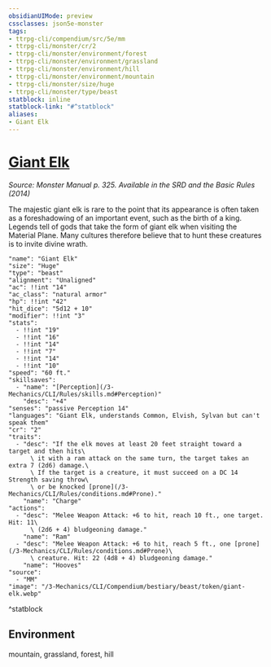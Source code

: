 ```yaml
---
obsidianUIMode: preview
cssclasses: json5e-monster
tags:
- ttrpg-cli/compendium/src/5e/mm
- ttrpg-cli/monster/cr/2
- ttrpg-cli/monster/environment/forest
- ttrpg-cli/monster/environment/grassland
- ttrpg-cli/monster/environment/hill
- ttrpg-cli/monster/environment/mountain
- ttrpg-cli/monster/size/huge
- ttrpg-cli/monster/type/beast
statblock: inline
statblock-link: "#^statblock"
aliases:
- Giant Elk
---
```

# [Giant Elk](3-Mechanics\CLI\Compendium\bestiary\beast/giant-elk.md)
*Source: Monster Manual p. 325. Available in the <span title='Systems Reference Document (5.1)'>SRD</span> and the Basic Rules (2014)*  

The majestic giant elk is rare to the point that its appearance is often taken as a foreshadowing of an important event, such as the birth of a king. Legends tell of gods that take the form of giant elk when visiting the Material Plane. Many cultures therefore believe that to hunt these creatures is to invite divine wrath.

```statblock
"name": "Giant Elk"
"size": "Huge"
"type": "beast"
"alignment": "Unaligned"
"ac": !!int "14"
"ac_class": "natural armor"
"hp": !!int "42"
"hit_dice": "5d12 + 10"
"modifier": !!int "3"
"stats":
  - !!int "19"
  - !!int "16"
  - !!int "14"
  - !!int "7"
  - !!int "14"
  - !!int "10"
"speed": "60 ft."
"skillsaves":
  - "name": "[Perception](/3-Mechanics/CLI/Rules/skills.md#Perception)"
    "desc": "+4"
"senses": "passive Perception 14"
"languages": "Giant Elk, understands Common, Elvish, Sylvan but can't speak them"
"cr": "2"
"traits":
  - "desc": "If the elk moves at least 20 feet straight toward a target and then hits\
      \ it with a ram attack on the same turn, the target takes an extra 7 (2d6) damage.\
      \ If the target is a creature, it must succeed on a DC 14 Strength saving throw\
      \ or be knocked [prone](/3-Mechanics/CLI/Rules/conditions.md#Prone)."
    "name": "Charge"
"actions":
  - "desc": "Melee Weapon Attack: +6 to hit, reach 10 ft., one target. Hit: 11\
      \ (2d6 + 4) bludgeoning damage."
    "name": "Ram"
  - "desc": "Melee Weapon Attack: +6 to hit, reach 5 ft., one [prone](/3-Mechanics/CLI/Rules/conditions.md#Prone)\
      \ creature. Hit: 22 (4d8 + 4) bludgeoning damage."
    "name": "Hooves"
"source":
  - "MM"
"image": "/3-Mechanics/CLI/Compendium/bestiary/beast/token/giant-elk.webp"
```
^statblock

## Environment

mountain, grassland, forest, hill